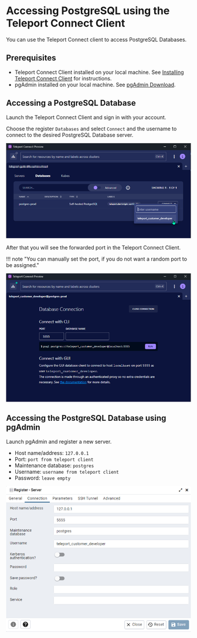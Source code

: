 # Accessing PostgreSQL using the Teleport Connect Client

You can use the Teleport Connect client to access PostgreSQL Databases.

## Prerequisites

- Teleport Connect Client installed on your local machine. See [Installing Teleport Connect Client](/access/teleport/client-installation/) for instructions.
- pgAdmin installed on your local machine. See [pgAdmin Download](https://www.pgadmin.org/download/).


## Accessing a PostgreSQL Database
Launch the Teleport Connect Client and sign in with your account.

Choose the register `Databases` and select `Connect` and the username to connect to the desired PostgreSQL Database server.

![Teleport Connect Database](../../assets/images/teleport_connect_database.png)

After that you will see the forwarded port in the Teleport Connect Client.

!!! note "You can manually set the port, if you do not want a random port to be assigned."

![Teleport Connect Database](../../assets/images/teleport_connect_database2.png)

## Accessing the PostgreSQL Database using pgAdmin

Launch pgAdmin and register a new server.

- Host name/address: `127.0.0.1`
- Port: `port from teleport client`
- Maintenance database: `postgres`
- Username: `username from teleport client`
- Password: `leave empty`

![Teleport Connect Database](../../assets/images/teleport_connect_pgadmin.png)

